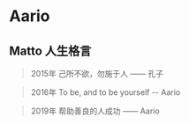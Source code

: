 # Aario

## Matto 人生格言

> 2015年 己所不欲，勿施于人 —— 孔子

> 2016年 To be, and to be yourself  -- Aario

> 2019年 帮助善良的人成功 —— Aario